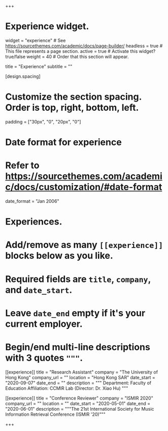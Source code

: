 +++
# Experience widget.
widget = "experience"  # See https://sourcethemes.com/academic/docs/page-builder/
headless = true  # This file represents a page section.
active = true  # Activate this widget? true/false
weight = 40  # Order that this section will appear.

title = "Experience"
subtitle = ""

[design.spacing]
  # Customize the section spacing. Order is top, right, bottom, left.
  padding = ["30px", "0", "20px", "0"]

# Date format for experience
#   Refer to https://sourcethemes.com/academic/docs/customization/#date-format
date_format = "Jan 2006"

# Experiences.
#   Add/remove as many `[[experience]]` blocks below as you like.
#   Required fields are `title`, `company`, and `date_start`.
#   Leave `date_end` empty if it's your current employer.
#   Begin/end multi-line descriptions with 3 quotes `"""`.
[[experience]]
  title = "Research Assistant"
  company = "The University of Hong Kong"
  company_url = ""
  location = "Hong Kong SAR"
  date_start = "2020-09-07"
  date_end = ""
  description = """
  Department: Faculty of Education
  Affiliation: CCMIR Lab (Director: Dr. Xiao Hu)
  """

[[experience]]
  title = "Conference Reviewer"
  company = "ISMIR 2020"
  company_url = ""
  location = ""
  date_start = "2020-05-01"
  date_end = "2020-06-01"
  description = """The 21st International Society for Music Information Retrieval Conference (ISMIR '20)"""

+++
